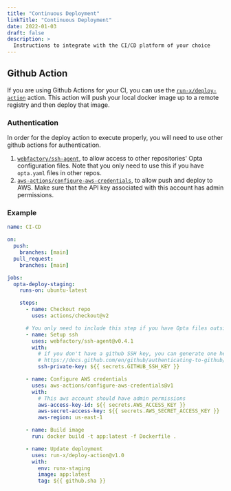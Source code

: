 ```yaml
---
title: "Continuous Deployment"
linkTitle: "Continuous Deployment"
date: 2022-01-03
draft: false
description: >
  Instructions to integrate with the CI/CD platform of your choice
---
```


## Github Action

If you are using Github Actions for your CI, you can use the [`run-x/deploy-action`](https://github.com/run-x/deploy-action) action. This action will push your local docker image up to a remote registry and then deploy that image.

### Authentication

In order for the deploy action to execute properly, you will need to use other github actions for authentication.

1. [`webfactory/ssh-agent`](https://github.com/webfactory/ssh-agent), to allow access to other repositories' Opta configuration files. Note that you only need to use this if you have `opta.yaml` files in other repos.
2. [`aws-actions/configure-aws-credentials`](https://github.com/aws-actions/configure-aws-credentials), to allow push and deploy to AWS. Make sure that the API key associated with this account has admin permissions.

### Example

```yml
name: CI-CD

on:
  push:
    branches: [main]
  pull_request:
    branches: [main]

jobs:
  opta-deploy-staging:
    runs-on: ubuntu-latest

    steps:
      - name: Checkout repo
        uses: actions/checkout@v2

      # You only need to include this step if you have Opta files outside of this repo
      - name: Setup ssh
        uses: webfactory/ssh-agent@v0.4.1
        with:
          # if you don't have a github SSH key, you can generate one here:
          # https://docs.github.com/en/github/authenticating-to-github/generating-a-new-ssh-key-and-adding-it-to-the-ssh-agent
          ssh-private-key: ${{ secrets.GITHUB_SSH_KEY }}

      - name: Configure AWS credentials
        uses: aws-actions/configure-aws-credentials@v1
        with:
          # This aws account should have admin permissions
          aws-access-key-id: ${{ secrets.AWS_ACCESS_KEY }}
          aws-secret-access-key: ${{ secrets.AWS_SECRET_ACCESS_KEY }}
          aws-region: us-east-1

      - name: Build image
        run: docker build -t app:latest -f Dockerfile .

      - name: Update deployment
        uses: run-x/deploy-action@v1.0
        with:
          env: runx-staging
          image: app:latest
          tag: ${{ github.sha }}
```
